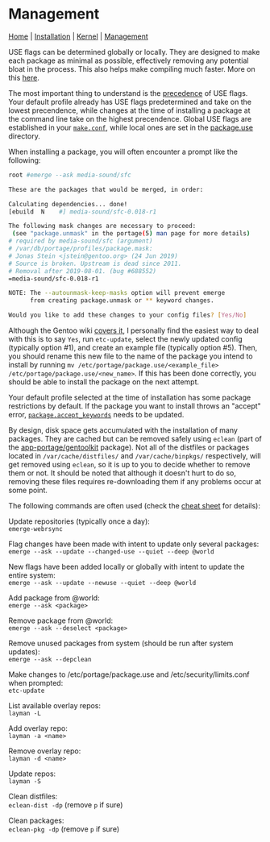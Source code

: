 # Management

[Home](https://github.com/gabekiriakos/Nebulae) | [Installation](../documentation/installation.md) | [Kernel](../documentation/kernel.md) | [Management](../documentation/management.md)

USE flags can be determined globally or locally.  They are designed to make each package as minimal as possible, effectively removing any potential bloat in the process.  This also helps make compiling much faster.  More on this [here](https://wiki.gentoo.org/wiki/USE_flag).

The most important thing to understand is the [precedence](https://wiki.gentoo.org/wiki/Handbook:AMD64/Working/USE#Precedence) of USE flags.  Your default profile already has USE flags predetermined and take on the lowest precendence, while changes at the time of installing a package at the command line take on the highest precendence.  Global USE flags are established in your [`make.conf`](../etc/portage/make.conf), while local ones are set in the [package.use](../etc/portage/package.use) directory.  

When installing a package, you will often encounter a prompt like the following:

```bash
root #emerge --ask media-sound/sfc

These are the packages that would be merged, in order:

Calculating dependencies... done!
[ebuild  N    #] media-sound/sfc-0.018-r1 

The following mask changes are necessary to proceed:
 (see "package.unmask" in the portage(5) man page for more details)
# required by media-sound/sfc (argument)
# /var/db/portage/profiles/package.mask:
# Jonas Stein <jstein@gentoo.org> (24 Jun 2019)
# Source is broken. Upstream is dead since 2011.
# Removal after 2019-08-01. (bug #688552)
=media-sound/sfc-0.018-r1

NOTE: The --autounmask-keep-masks option will prevent emerge
      from creating package.unmask or ** keyword changes.

Would you like to add these changes to your config files? [Yes/No] 
```

Although the Gentoo wiki [covers it](https://wiki.gentoo.org/wiki/Knowledge_Base:Unmasking_a_package), I personally find the easiest way to deal with this is to say `Yes`, run `etc-update`, select the newly updated config (typically option #1), and create an example file (typically option #5).  Then, you should rename this new file to the name of the package you intend to install by running `mv /etc/portage/package.use/<example_file> /etc/portage/package.use/<new_name>`.  If this has been done correctly, you should be able to install the package on the next attempt.

Your default profile selected at the time of installation has some package restrictions by default.  If the package you want to install throws an "accept" error, [`package.accept_keywords`](../etc/portage/package.accept_keywords) needs to be updated.

By design, disk space gets accumulated with the installation of many packages.  They are cached but can be removed safely using `eclean` (part of the [app-portage/gentoolkit](https://packages.gentoo.org/packages/app-portage/gentoolkit) package).  Not all of the distfiles or packages located in `/var/cache/distfiles/` and `/var/cache/binpkgs/` respectively, will get removed using `eclean`, so it is up to you to decide whether to remove them or not.  It should be noted that although it doesn't hurt to do so, removing these files requires re-downloading them if any problems occur at some point.

The following commands are often used (check the [cheat sheet](https://wiki.gentoo.org/wiki/Gentoo_Cheat_Sheet) for details):

Update repositories (typically once a day): <br>
`emerge-webrsync`

Flag changes have been made with intent to update only several packages: <br>
`emerge --ask --update --changed-use --quiet --deep @world`

New flags have been added locally or globally with intent to update the entire system: <br>
`emerge --ask --update --newuse --quiet --deep @world`

Add package from @world: <br>
`emerge --ask <package>`

Remove package from @world: <br>
`emerge --ask --deselect <package>`

Remove unused packages from system (should be run after system updates): <br>
`emerge --ask --depclean`

Make changes to /etc/portage/package.use and /etc/security/limits.conf when prompted: <br>
`etc-update`

List available overlay repos: <br>
`layman -L`

Add overlay repo: <br>
`layman -a <name>`

Remove overlay repo: <br>
`layman -d <name>`

Update repos: <br>
`layman -S`

Clean distfiles: <br>
`eclean-dist -dp` (remove `p` if sure)

Clean packages: <br>
`eclean-pkg -dp` (remove `p` if sure)
